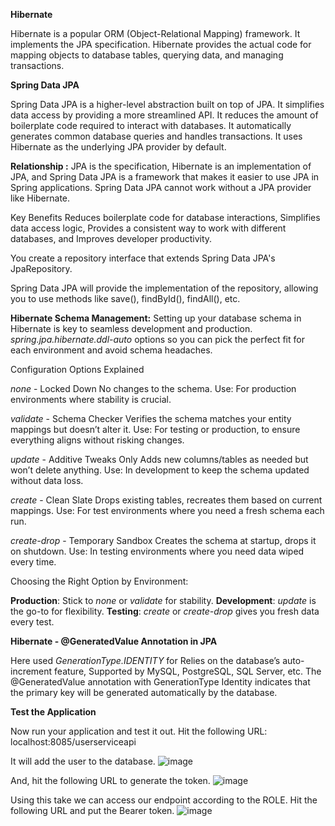 **Hibernate**

Hibernate is a popular ORM (Object-Relational Mapping) framework.
It implements the JPA specification.
Hibernate provides the actual code for mapping objects to database tables, querying data, and managing transactions.

**Spring Data JPA**

Spring Data JPA is a higher-level abstraction built on top of JPA.
It simplifies data access by providing a more streamlined API.
It reduces the amount of boilerplate code required to interact with databases.
It automatically generates common database queries and handles transactions.
It uses Hibernate as the underlying JPA provider by default.

**Relationship :**
JPA is the specification, Hibernate is an implementation of JPA, and Spring Data JPA is a framework that makes it easier to use JPA in Spring applications. 
Spring Data JPA cannot work without a JPA provider like Hibernate. 

Key Benefits Reduces boilerplate code for database interactions, Simplifies data access logic, Provides a consistent way to work with different databases, and Improves developer productivity.

You create a repository interface that extends Spring Data JPA's JpaRepository.

Spring Data JPA will provide the implementation of the repository, allowing you to use methods like save(), findById(), findAll(), etc.

**Hibernate Schema Management:**
Setting up your database schema in Hibernate is key to seamless development and production. _spring.jpa.hibernate.ddl-auto_ options so you can pick the perfect fit for each environment and avoid schema headaches.

Configuration Options Explained

_none_ - Locked Down
No changes to the schema.
Use: For production environments where stability is crucial.

_validate_ - Schema Checker
Verifies the schema matches your entity mappings but doesn’t alter it.
Use: For testing or production, to ensure everything aligns without risking changes.

_update_ - Additive Tweaks Only
Adds new columns/tables as needed but won’t delete anything.
Use: In development to keep the schema updated without data loss.

_create_ - Clean Slate
Drops existing tables, recreates them based on current mappings.
Use: For test environments where you need a fresh schema each run.

_create-drop_ - Temporary Sandbox
Creates the schema at startup, drops it on shutdown.
Use: In testing environments where you need data wiped every time.

Choosing the Right Option by Environment:

**Production**: Stick to _none_ or _validate_ for stability.
**Development**: _update_ is the go-to for flexibility.
**Testing**: _create_ or _create-drop_ gives you fresh data every test.

**Hibernate - @GeneratedValue Annotation in JPA**

Here used _GenerationType.IDENTITY_ for Relies on the database’s auto-increment feature, Supported by MySQL, PostgreSQL, SQL Server, etc.  The @GeneratedValue annotation with GenerationType Identity indicates that the primary key will be generated automatically by the database.

**Test the Application**

Now run your application and test it out. Hit the following URL:
localhost:8085/userserviceapi

It will add the user to the database.
![image](https://github.com/user-attachments/assets/0f3e007d-d000-46bd-acc3-5b12ef69a8eb)

And, hit the following URL to generate the token.
![image](https://github.com/user-attachments/assets/fef77492-58ab-4db7-9794-f5fa4d660098)

Using this take we can access our endpoint according to the ROLE. Hit the following URL and put the Bearer token.
![image](https://github.com/user-attachments/assets/055ce7f6-d85a-4134-b064-59442c9d5530)




